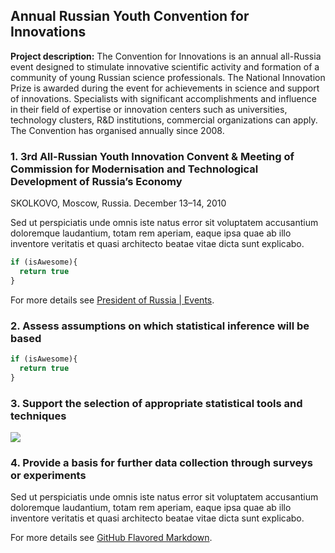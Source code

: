 ## Annual Russian Youth Convention for Innovations

**Project description:** The Convention for Innovations is an annual all-Russia event designed to stimulate innovative scientific activity and formation of a community of young Russian science professionals. The National Innovation Prize is awarded during the event for achievements in science and support of innovations. Specialists with significant accomplishments and influence in their field of expertise or innovation centers such as universities, technology clusters, R&D institutions, commercial organizations can apply. The Convention has organised annually since 2008.

### 1. 3rd All-Russian Youth Innovation Convent & Meeting of Commission for Modernisation and Technological Development of Russia’s Economy

SKOLKOVO, Moscow, Russia. December 13–14, 2010

Sed ut perspiciatis unde omnis iste natus error sit voluptatem accusantium doloremque laudantium, totam rem aperiam, eaque ipsa quae ab illo inventore veritatis et quasi architecto beatae vitae dicta sunt explicabo. 

```javascript
if (isAwesome){
  return true
}
```
For more details see [President of Russia | Events](http://en.kremlin.ru/events/president/news/9818/).

### 2. Assess assumptions on which statistical inference will be based

```javascript
if (isAwesome){
  return true
}
```

### 3. Support the selection of appropriate statistical tools and techniques

<img src="images/dummy_thumbnail.jpg?raw=true"/>

### 4. Provide a basis for further data collection through surveys or experiments

Sed ut perspiciatis unde omnis iste natus error sit voluptatem accusantium doloremque laudantium, totam rem aperiam, eaque ipsa quae ab illo inventore veritatis et quasi architecto beatae vitae dicta sunt explicabo. 

For more details see [GitHub Flavored Markdown](https://guides.github.com/features/mastering-markdown/).
